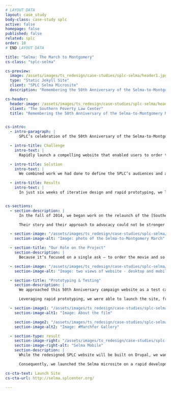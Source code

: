 ```yaml
---
# LAYOUT DATA
layout: case_study
body-class: case-study splc
active: false
homepage: false
published: false
related: splc
order: 10
# END LAYOUT DATA

title: "Selma: The March to Montgomery"
cs-class: "splc-selma"

cs-preview:
  image: /assets/images/ts_redesign/case-studies/splc-selma/header1.jpg
  type: "Static Jekyll Site"
  client: "SPLC Selma Microsite"
  description: "Remembering the 50th Anniversary of the Selma-to-Montgomery March"

cs-header:
  header-image: /assets/images/ts_redesign/case-studies/splc-selma/header1.jpg
  client: "The Southern Poverty Law Center"
  title: "Remembering the 50th Anniversary of the Selma-to-Montgomery March"


cs-intro:
  - intro-paragraph: |
      SPLC’s celebration of the 50th Anniversary of the Selma-to-Montgomery March presented a unique opportunity to both tell a visually compelling story and to user test the design and content elements we are proposing for the overall website redesign.

  - intro-title: Challenge
    intro-text: |
      Rapidly launch a compelling website that enabled users to order the movie 'Selma, Bridge to the Ballot' and expand the SPLC’s list of supporters.

  - intro-title: Solution
    intro-text: |
      We combined work we had done to define the SPLC’s audiences and available assets culled from a content audit while keeping in mind that the goals of a campaign website are different from the goals of a full site.

  - intro-title: Results
    intro-text: |
      In just six weeks of iterative design and rapid prototyping, we launched the “[Selma: The Bridge to the Ballot](http://selma.splcenter.org/)” campaign site in March of 2015.


cs-sections:
  - section-description: |
      In the fall of 2014, we began work on the relaunch of the [Southern Poverty Law Center](http://splcenter.org/) (SPLC) website. The Southern Poverty Law Center benefits from an excellent in-house graphic design team, as well as a top-notch digital communications team. They have some of the highest-quality and most compelling multimedia assets of any organization with whom we’ve worked.

      Their story and their approach to advocacy could not be stronger.

  - section-image: "/assets/images/ts_redesign/case-studies/splc-selma/selma-desktopmobile.jpg"
    section-image-alt: "Image: photo of the Selma-to-Montgomery March"

  - section-title: "Our Role on the Project"
    section-description: |
      Because it’s focused on a single ask – to order the movie and so expand the SPLC’s list of supporters – we determined it was best to strip away most of the opportunities to explore other areas of the SPLC’s work and let the story of the March itself persuade users to take that action. The strategy work we had already completed allowed us to develop the campaign more quickly than would otherwise have been possible, to gorgeous effect.

  - section-image: "/assets/images/ts_redesign/case-studies/splc-selma/selma-march.jpg"
    section-image-alt: "Image: two views of website - desktop and mobile"

  - section-title: "Prototyping & Testing"
    section-description: |
      We approached this 50th Anniversary campaign website as a test case for a number of visual storytelling elements that we are proposing for the overall SPLC redesign.

      Leveraging rapid prototyping, we were able to launch the site, from ideation to completion, in just 6 weeks. The user feedback and metrics we collect from this microsite will inform our iterative design of the main website.

  - section-image1: "/assets/images/ts_redesign/case-studies/splc-selma/selma-about.jpg"
    section-image-alt1: "Image: About the film"

    section-image2: "/assets/images/ts_redesign/case-studies/splc-selma/desktop-march.jpg"
    section-image-alt2: "Image: #Marchfor Gallery"

  - section-type: result
    section-image-right: "/assets/images/ts_redesign/case-studies/splc-selma/selma-mobile.jpg"
    section-image-right-alt: "Selma Mobile"
    section-description: |
      While the redesigned SPLC website will be built on Drupal, we wanted to launch this more experimental website on the lightest platform possible, such that we could focus SPLC’s energy and resources on visual storytelling and content strategy.

      Consequently, we launched the Selma microsite on a rapid development platform, Jekyll. By leveraging Jekyll, we were also able to cut engineering costs by 300%.

cs-cta-text: Launch Site
cs-cta-url: http://selma.splcenter.org/

---
```


